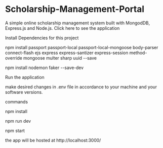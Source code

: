 # Scholarship-Management-Portal

A simple online scholarship management system built with MongodDB, Express.js and Node.js. Click here to see the application

Install Dependencies for this project 

npm install passport passport-local passport-local-mongoose body-parser connect-flash ejs express express-santizer express-session method-override mongoose multer sharp uuid --save


npm install nodemon faker --save-dev



Run the application

make desired changes in .env file in accordance to your machine and your software versions.

commands


npm install 



npm run dev



npm start 



the app will be hosted at 
http://localhost:3000/
